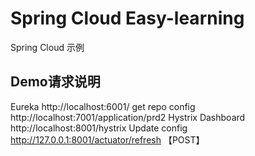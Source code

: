 # Spring Cloud Easy-learning

 Spring Cloud 示例
 
 ## Demo请求说明
  Eureka http://localhost:6001/
  get repo config  http://localhost:7001/application/prd2
  Hystrix Dashboard http://localhost:8001/hystrix 
  Update config http://127.0.0.1:8001/actuator/refresh 【POST】
